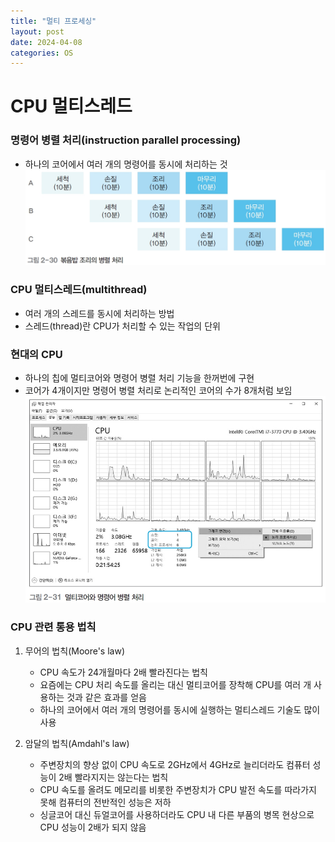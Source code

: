 ```yaml
---
title: "멀티 프로세싱"
layout: post
date: 2024-04-08
categories: OS
---
```

# CPU 멀티스레드

### 명령어 병렬 처리(instruction parallel processing)
- 하나의 코어에서 여러 개의 명령어를 동시에 처리하는 것
![processing](/assets/osimg/processing4.png)

### CPU 멀티스레드(multithread)
- 여러 개의 스레드를 동시에 처리하는 방법
- 스레드(thread)란 CPU가 처리할 수 있는 작업의 단위

### 현대의 CPU
- 하나의 칩에 멀티코어와 명령어 병렬 처리 기능을 한꺼번에 구현
- 코어가 4개이지만 명령어 병렬 처리로 논리적인 코어의 수가 8개처럼 보임
![processing](/assets/osimg/processing5.png)

### CPU 관련 통용 법칙
1. 무어의 법칙(Moore's law)
    - CPU 속도가 24개월마다 2배 빨라진다는 법칙
    - 요즘에는 CPU 처리 속도를 올리는 대신 멀티코어를 장착해 CPU를 여러 개 사용하는 것과 같은 효과를 얻음
    - 하나의 코어에서 여러 개의 명령어를 동시에 실행하는 멀티스레드 기술도 많이 사용

2. 암달의 법칙(Amdahl's law)
    - 주변장치의 향상 없이 CPU 속도로 2GHz에서 4GHz로 늘리더라도 컴퓨터 성능이 2배 빨라지지는 않는다는 법칙
    - CPU 속도를 올려도 메모리를 비롯한 주변장치가 CPU 발전 속도를 따라가지 못해 컴퓨터의 전반적인 성능은 저하
    - 싱글코어 대신 듀얼코어를 사용하더라도 CPU 내 다른 부품의 병목 현상으로 CPU 성능이 2배가 되지 않음
    

